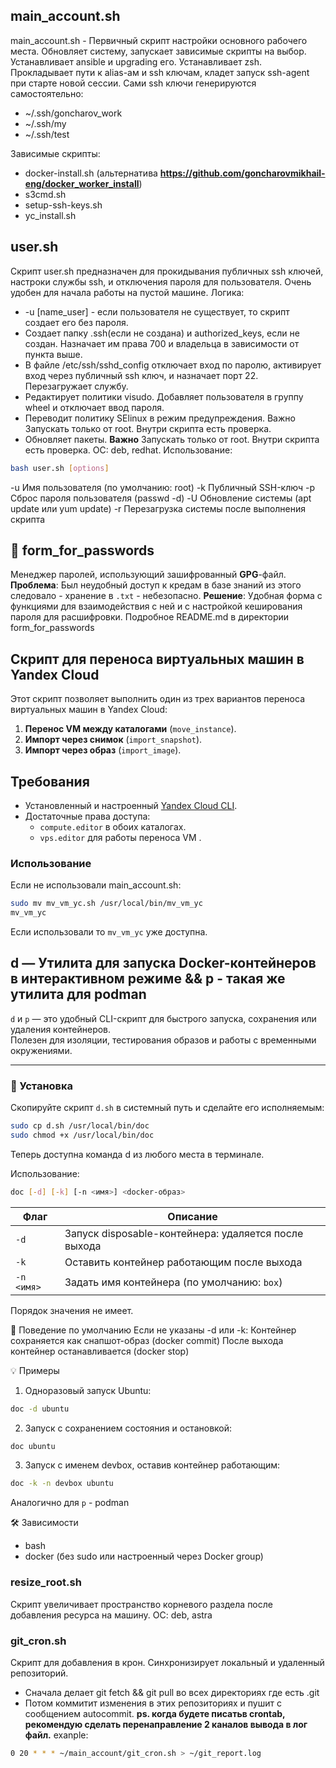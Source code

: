 ## main_account.sh
main_account.sh - Первичный скрипт настройки основного рабочего места. 
Обновляет систему, запускает зависимые скрипты на выбор. Устанавливает ansible и upgrading его. Устанавливает zsh. Прокладывает пути к alias-ам и ssh ключам, кладет запуск ssh-agent при старте новой сессии. 
Сами ssh ключи генерируются самостоятельно:
- ~/.ssh/goncharov_work
- ~/.ssh/my
- ~/.ssh/test

Зависимые скрипты: 
- docker-install.sh (альтернатива **https://github.com/goncharovmikhail-eng/docker_worker_install**)
- s3cmd.sh
- setup-ssh-keys.sh
- yc_install.sh

## user.sh
Скрипт user.sh предназначен для прокидывания публичных ssh ключей, настроки службы ssh, и отключения пароля для пользователя. Очень удобен для начала работы на пустой машине. Логика:
- -u [name_user] - если пользователя не существует, то скрипт создает его без пароля.
- Создает папку .ssh(если не создана) и authorized_keys, если не создан. Назначает им права 700 и владельца в зависимости от пункта выше.
- В файле /etc/ssh/sshd_config отключает вход по паролю, активирует вход через публичный ssh ключ, и назначает порт 22. Перезагружает службу.
- Редактирует политики visudo. Добавляет пользователя в группу wheel и отключает ввод пароля.
- Переводит политику SElinux в режим предупреждения. Важно Запускать только от root. Внутри скрипта есть проверка.
- Обновляет пакеты.
**Важно** Запускать только от root. Внутри скрипта есть проверка. ОС: deb, redhat.
Использование: 
```bash
bash user.sh [options] 
```
-u	Имя пользователя (по умолчанию: root)
-k	Публичный SSH-ключ
-p	Сброс пароля пользователя (passwd -d)
-U	Обновление системы (apt update или yum update)
-r	Перезагрузка системы после выполнения скрипта

## 🔐 form_for_passwords
Менеджер паролей, использующий зашифрованный **GPG**-файл.
**Проблема**: Был неудобный доступ к кредам в базе знаний из этого следовало - хранение в `.txt` -  небезопасно.
**Решение**: Удобная форма с функциями для взаимодействия с ней и с настройкой кеширования пароля для расшифровки.
Подробное README.md в директории form_for_passwords

## Скрипт для переноса виртуальных машин в Yandex Cloud
Этот скрипт позволяет выполнить один из трех вариантов переноса виртуальных машин в Yandex Cloud:
1. **Перенос VM между каталогами** (`move_instance`).
2. **Импорт через снимок** (`import_snapshot`).
3. **Импорт через образ** (`import_image`).

## Требования
- Установленный и настроенный [Yandex Cloud CLI](https://cloud.yandex.ru/docs/cli/quickstart).
- Достаточные права доступа:
  - `compute.editor` в обоих каталогах.
  - `vps.editor` для работы переноса VM .

### Использование
Если не использовали main_account.sh:
```bash 
sudo mv mv_vm_yc.sh /usr/local/bin/mv_vm_yc
mv_vm_yc
```
Если использовали то `mv_vm_yc` уже доступна.

## d — Утилита для запуска Docker-контейнеров в интерактивном режиме && p - такая же утилита для podman

`d` и `p` — это удобный CLI-скрипт для быстрого запуска, сохранения или удаления контейнеров.  
Полезен для изоляции, тестирования образов и работы с временными окружениями.

---

### 🔧 Установка

Скопируйте скрипт `d.sh` в системный путь и сделайте его исполняемым:

```bash
sudo cp d.sh /usr/local/bin/doc
sudo chmod +x /usr/local/bin/doc
```
Теперь доступна команда d из любого места в терминале.

Использование:
```bash
doc [-d] [-k] [-n <имя>] <docker-образ>
```
| Флаг       | Описание                                             |
| ---------- | ---------------------------------------------------- |
| `-d`       | Запуск disposable-контейнера: удаляется после выхода |
| `-k`       | Оставить контейнер работающим после выхода           |
| `-n <имя>` | Задать имя контейнера (по умолчанию: `box`)          |
Порядок значения не имеет.

🧠 Поведение по умолчанию
Если не указаны -d или -k:
Контейнер сохраняется как снапшот-образ (docker commit)
После выхода контейнер останавливается (docker stop)

💡 Примеры
1. Одноразовый запуск Ubuntu:
```bash
doc -d ubuntu
```
2. Запуск с сохранением состояния и остановкой:
```bash
doc ubuntu
```
3. Запуск с именем devbox, оставив контейнер работающим:
```bash
doc -k -n devbox ubuntu
```
Аналогично для `p` - podman

🛠️ Зависимости
- bash
- docker (без sudo или настроенный через Docker group)


### resize_root.sh
Скрипт увеличивает пространство корневого раздела после добавления ресурса на машину.
OC: deb, astra

### git_cron.sh
Скрипт для добавления в крон. Синхронизирует локальный и удаленный репозиторий.
- Сначала делает git fetch && git pull во всех директориях где есть .git
- Потом коммитит изменения в этих репозиториях и пушит с сообщением autocommit.
**ps. когда будете писатьв crontab, рекомендую сделать перенаправление 2 каналов вывода в лог файл.**
exanple:
```bash
0 20 * * * ~/main_account/git_cron.sh > ~/git_report.log
```
